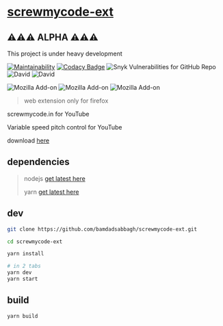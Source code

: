 # [screwmycode-ext](https://github.com/screwmycode/screwmycode-ext)

## ⚠️⚠️⚠️ **ALPHA** ⚠️⚠️⚠️

This project is under heavy development

[![Maintainability](https://api.codeclimate.com/v1/badges/d1a813339cd422a1e584/maintainability)](https://codeclimate.com/github/screwmycode/screwmycode-ext/maintainability)
[![Codacy Badge](https://app.codacy.com/project/badge/Grade/a8228f4822bf46f1ab6e822b979674e5)](https://www.codacy.com/gh/screwmycode/screwmycode-ext?utm_source=github.com&amp;utm_medium=referral&amp;utm_content=screwmycode/screwmycode-ext&amp;utm_campaign=Badge_Grade)
![Snyk Vulnerabilities for GitHub Repo](https://img.shields.io/snyk/vulnerabilities/github/screwmycode/screwmycode-ext)
![David](https://img.shields.io/david/screwmycode/screwmycode-ext)
![David](https://img.shields.io/david/dev/screwmycode/screwmycode-ext)

![Mozilla Add-on](https://img.shields.io/amo/v/screwmycode-ext)
![Mozilla Add-on](https://img.shields.io/amo/stars/screwmycode-ext)
![Mozilla Add-on](https://img.shields.io/amo/users/screwmycode-ext)

> web extension only for firefox

screwmycode.in for YouTube

Variable speed pitch control for YouTube

download [here](https://addons.mozilla.org/en-US/firefox/addon/screwmycode-ext/)

## dependencies

> nodejs [get latest here](https://nodejs.org/en/)
>
> yarn [get latest here](https://yarnpkg.com/getting-started/install)

## dev

```bash
git clone https://github.com/bamdadsabbagh/screwmycode-ext.git

cd screwmycode-ext

yarn install

# in 2 tabs
yarn dev
yarn start
```

## build

```bash
yarn build
```
